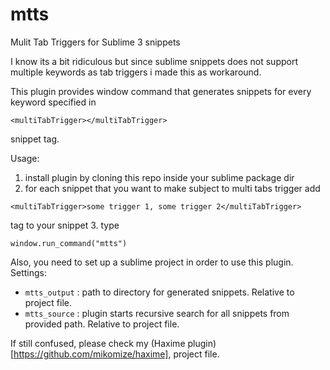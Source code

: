 mtts
====

Mulit Tab Triggers for Sublime 3 snippets

I know its a bit ridiculous but since sublime snippets does not support multiple keywords as tab triggers i made this as workaround.

This plugin provides window command that generates snippets for every keyword specified in 
```
<multiTabTrigger></multiTabTrigger>
```
snippet tag.

Usage:
1. install plugin by cloning this repo inside your sublime package dir
2. for each snippet that you want to make subject to multi tabs trigger add 
```
<multiTabTrigger>some trigger 1, some trigger 2</multiTabTrigger>
```
tag to your snippet
3. type 
```
window.run_command("mtts")
```

Also, you need to set up a sublime project in order to use this plugin.
Settings:

* `mtts_output` : path to directory for generated snippets. Relative to project file.
* `mtts_source` : plugin starts recursive search for all snippets from provided path. Relative to project file.

If still confused, please check my (Haxime plugin)[https://github.com/mikomize/haxime], project file.
